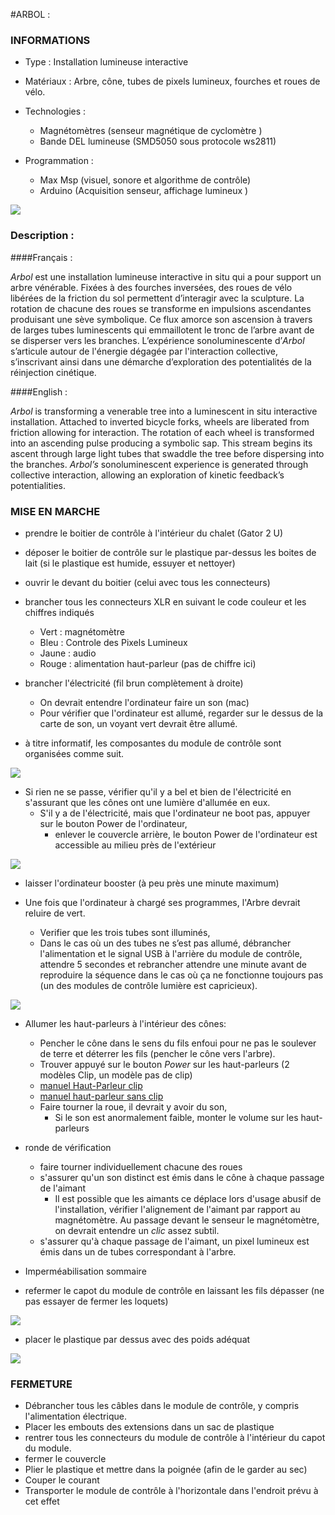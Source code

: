 #ARBOL : 

### INFORMATIONS 

* Type : Installation lumineuse interactive     

* Matériaux : Arbre, cône, tubes de pixels lumineux, fourches et roues de vélo.

* Technologies : 
	* Magnétomètres (senseur magnétique de cyclomètre )   
	* Bande DEL lumineuse (SMD5050 sous protocole ws2811)

* Programmation : 
	* Max Msp (visuel, sonore et algorithme de contrôle)      
	* Arduino (Acquisition senseur, affichage lumineux )	


![](arbol_sm.jpg)

### Description : 
####Français :

*Arbol* est une installation lumineuse interactive in situ qui a pour support un arbre vénérable. Fixées à des fourches inversées, des roues de vélo libérées de la friction du sol permettent d’interagir avec la sculpture. La rotation de chacune des roues se transforme en impulsions ascendantes produisant une sève symbolique. Ce flux amorce son ascension à travers de larges tubes luminescents qui emmaillotent le tronc de l’arbre avant de se disperser vers les branches. L’expérience sonoluminescente d’*Arbol* s’articule autour de l'énergie dégagée par l'interaction collective, s’inscrivant ainsi dans une démarche d’exploration des potentialités de la réinjection cinétique.  

####English :

*Arbol* is transforming a venerable tree into a luminescent in situ interactive installation. Attached to inverted bicycle forks, wheels are liberated from friction allowing for interaction. The rotation of each wheel is transformed into an ascending pulse producing a symbolic sap. This stream begins its ascent through large light tubes that swaddle the tree before dispersing into the branches. *Arbol’s* sonoluminescent experience is generated through collective interaction, allowing an exploration of kinetic feedback’s potentialities.

### MISE EN MARCHE 

* prendre le boitier de contrôle à l'intérieur du chalet (Gator 2 U)
* déposer le boitier de contrôle sur le plastique par-dessus les boites de lait (si le plastique est humide,  essuyer et nettoyer)
* ouvrir le devant du boitier (celui avec tous les connecteurs)
* brancher tous les connecteurs XLR en suivant le code couleur et les chiffres indiqués
	* Vert : magnétomètre 
	* Bleu : Controle des Pixels Lumineux
	* Jaune : audio
	* Rouge : alimentation haut-parleur (pas de chiffre ici) 
* brancher l'électricité (fil brun complètement à droite)
	* On devrait entendre l'ordinateur faire un son (mac)
	* Pour vérifier que l'ordinateur est allumé,  regarder sur le dessus de la carte de son,  un voyant vert devrait être allumé.

*  à titre informatif,  les composantes du module de contrôle sont organisées comme suit. 

![](_assets/top_ctl.jpg) 
	
* Si rien ne se passe,  vérifier qu'il y a bel et bien de l'électricité en s'assurant que les cônes ont une lumière d'allumée en eux.
	* S'il y a de l'électricité, mais que l'ordinateur ne boot pas,  appuyer sur le bouton Power de l'ordinateur,  
		* enlever le couvercle arrière,  le bouton Power de l'ordinateur est accessible au milieu près de l'extérieur
	
![](_assets/Power.jpg) 
* laisser l'ordinateur booster (à peu près une minute maximum)



* Une fois que l'ordinateur à chargé ses programmes,  l'Arbre devrait reluire de vert.
	* Verifier que les trois tubes sont illuminés,  
	* Dans le cas où un des tubes ne s’est pas allumé,  débrancher l'alimentation et le signal USB à l'arrière du module de contrôle,  attendre 5 secondes et rebrancher attendre une minute avant de reproduire la séquence dans le cas où ça ne fonctionne toujours pas (un des modules de contrôle lumière est capricieux). 

![](_assets/HubUSB.jpg)
	 
* Allumer les haut-parleurs à l'intérieur des cônes:
	* Pencher le cône dans le sens du fils enfoui pour ne pas le soulever de terre et déterrer les fils (pencher le cône vers l'arbre).  
	* Trouver appuyé sur le bouton *Power* sur les haut-parleurs (2 modèles Clip,  un modèle pas de clip)
	* [manuel Haut-Parleur clip](http://demandware.edgesuite.net/aauj_prd/on/demandware.static/Sites-JB-US-Site/Sites-masterCatalog_Harman/default/dw64a1d3cc/pdfs/CLIP_QSG_EN.pdf)
	* [manuel haut-parleur sans clip](http://demandware.edgesuite.net/aauj_prd/on/demandware.static/Sites-JB-US-Site/Sites-masterCatalog_Harman/default/dwd0dc4f6c/pdfs/MICROWIRELESS_QSG_EN.pdf)
	* Faire tourner la roue,  il devrait y avoir du son,  
		* Si le son est anormalement  faible,  monter le volume sur les haut-parleurs
		
* ronde de vérification
	* faire tourner individuellement chacune des roues
	* s'assurer qu'un son distinct est émis dans le cône à chaque passage de l'aimant
		* Il est possible que les aimants ce déplace lors d'usage abusif de l'installation, vérifier l'alignement de l'aimant par rapport au magnétomètre.  Au passage devant le senseur le magnétomètre,  on devrait entendre  un *clic* assez subtil. 
	* s'assurer qu'à chaque passage de l'aimant,  un pixel lumineux est émis dans un de tubes correspondant à l'arbre.  	 
* Imperméabilisation sommaire 

* refermer le capot du module de contrôle en laissant les fils dépasser (ne pas essayer de fermer les loquets)

![](_assets/couvercleMi-Clot.jpg)

* placer le plastique par dessus avec des poids adéquat

![](_assets/impermeabilisationSommaire.jpg)	  	


### FERMETURE 

* Débrancher tous les câbles dans le module de contrôle,  y compris l'alimentation électrique.
* Placer les embouts des extensions dans un sac de plastique 
* rentrer tous les connecteurs du module de contrôle à l'intérieur du capot du module.
* fermer le couvercle
* Plier le plastique et mettre dans la poignée (afin de le garder au sec)
* Couper le courant
* Transporter le module de contrôle à l'horizontale dans l'endroit prévu à cet effet 




